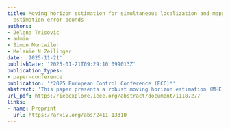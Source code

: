 ```yaml
---
title: Moving horizon estimation for simultaneous localization and mapping with robust
  estimation error bounds
authors:
- Jelena Trisovic
- admin
- Simon Muntwiler
- Melanie N Zeilinger
date: '2025-11-21'
publishDate: '2025-01-21T09:29:10.099013Z'
publication_types:
- paper-conference
publication: '*2025 European Control Conference (ECC)*'
abstract: 'This paper presents a robust moving horizon estimation (MHE) approach with provable estimation error bounds for solving the simultaneous localization and mapping (SLAM) problem.  We derive sufficient conditions to guarantee robust stability in ego-state estimates and bounded errors in landmark position estimates, even under limited landmark visibility which directly affects overall system detectability. This is achieved by decoupling the MHE updates for the ego-state and landmark positions, enabling individual landmark updates only when the required detectability conditions are met. The decoupled MHE structure also allows for parallelization of landmark updates, improving computational efficiency. We discuss the key assumptions, including ego-state detectability and Lipschitz continuity of the landmark measurement model, with respect to typical SLAM sensor configurations, and introduce a streamlined method for the range measurement model. Simulation results validate the considered method, highlighting its efficacy and robustness to noise.'
url_pdf: https://ieeexplore.ieee.org/abstract/document/11187277 
links:
- name: Preprint
  url: https://arxiv.org/abs/2411.13310
---
```

